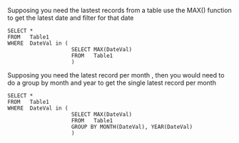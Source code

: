 Supposing you need the lastest records from a table use the MAX() function to get the latest date and filter for that date 

```
SELECT * 
FROM   Table1
WHERE  DateVal in (
                    SELECT MAX(DateVal) 
                    FROM   Table1 
                    )
```

Supposing you need the latest record per month , then you would need to do a group by month and year to get the single latest record per month 

```
SELECT * 
FROM   Table1
WHERE  DateVal in (
                    SELECT MAX(DateVal) 
                    FROM   Table1
                    GROUP BY MONTH(DateVal), YEAR(DateVal) 
                    )
```

